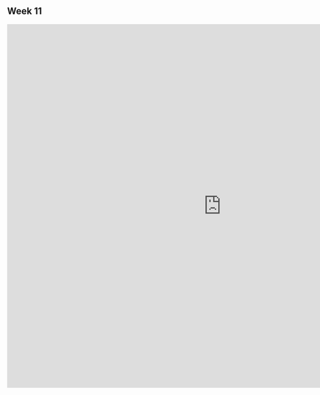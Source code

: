 ## Week 11

<iframe seamless  frameborder="0" src="https://public.tableau.com/views/Cultivosalternativosalasoja/Dashboard1?:language=es&amp;publish=yes&amp;:origin=viz_share_link&amp;:showVizHome=no&amp;:embed=yes&amp;:display_count=yes" width="1000" height="850"></iframe>    
